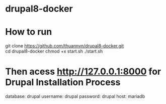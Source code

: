 # drupal8-docker
# How to run
git clone https://github.com/thuannvn/drupal8-docker.git  
cd drupal8-docker
chmod +x start.sh
./start.sh

# Then acess http://127.0.0.1:8000 for Drupal Installation Process
database: drupal
username: drupal
password: drupal
host: mariadb

